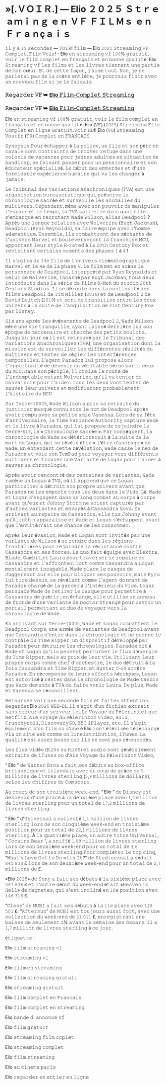 # »[.ＶＯＩＲ.] — Elio ２０２５ Ｓｔｒｅａｍｉｎｇ ｅｎ ＶＦ ＦＩＬＭｓ ｅｎ Ｆｒａｎçａｉｓ

𝚒𝚕 𝚢 𝚊 𝟷𝟿 𝚜𝚎𝚌𝚘𝚗𝚍𝚎𝚜 — 𝚅𝙾𝙸𝚁! 𝚏𝚒𝚕𝚖 — Elio 𝟸𝟶𝟸𝟻 𝚂𝚝𝚛𝚎𝚊𝚖𝚒𝚗𝚐 𝚅𝙵 𝙲𝚘𝚖𝚙𝚕𝚎𝚝, 𝙵𝚒𝚕𝚖 𝚅𝚘𝚒𝚛! - Elio 𝚎𝚗 𝚜𝚝𝚛𝚎𝚊𝚖𝚒𝚗𝚐 𝚟𝚏 𝟷𝟶𝟶% 𝚐𝚛𝚊𝚝𝚞𝚒𝚝, 𝚟𝚘𝚒𝚛 𝚕𝚎 𝚏𝚒𝚕𝚖 𝚌𝚘𝚖𝚙𝚕𝚎𝚝 𝚎𝚗 𝚏𝚛𝚊𝚗ç𝚊𝚒𝚜 𝚎𝚝 𝚎𝚗 𝚋𝚘𝚗𝚗𝚎 𝚚𝚞𝚊𝚕𝚒𝚝é. Elio 𝚂𝚝𝚛𝚎𝚊𝚖𝚒𝚗𝚐 𝚟𝚏 𝚕𝚎𝚜 𝚏𝚒𝚕𝚖𝚜 𝚎𝚝 𝚕𝚎𝚜 𝚕𝚒𝚟𝚛𝚎𝚜 𝚝𝚒𝚎𝚗𝚗𝚎𝚗𝚝 𝚞𝚗𝚎 𝚙𝚊𝚛𝚝𝚒𝚎 𝚍𝚎 𝚖𝚘𝚗 𝚌œ𝚞𝚛. 𝙴𝚝 𝚍𝚎 𝚌𝚎𝚝𝚝𝚎 𝚏𝚊ç𝚘𝚗, 𝚓’𝚊𝚒𝚖𝚎 𝚝𝚘𝚞𝚝. 𝙽𝚘𝚗, 𝚓𝚎 𝚗𝚎 𝚙𝚊𝚛𝚕𝚎𝚛𝚊𝚒 𝚙𝚊𝚜 𝚍𝚎 𝚕𝚊 𝚜𝚌è𝚗𝚎 𝚎𝚗𝚝𝚒è𝚛𝚎, 𝚓𝚎 𝚙𝚘𝚞𝚛𝚛𝚊𝚒𝚜 𝚏𝚒𝚗𝚒𝚛 𝚊𝚟𝚎𝚌 𝚞𝚗 𝚗𝚘𝚞𝚟𝚎𝚊𝚞 𝚏𝚒𝚕𝚖 𝚜𝚒 𝚓𝚎 𝚕𝚎 𝚏𝚊𝚒𝚜𝚊𝚒𝚜

### 𝚁𝚎𝚐𝚊𝚛𝚍𝚎𝚛 𝚅𝙵 ➥ [Elio 𝙵𝚒𝚕𝚖-𝙲𝚘𝚖𝚙𝚕𝚎𝚝 𝚂𝚝𝚛𝚎𝚊𝚖𝚒𝚗𝚐](https://t.co/2AsLXYEySU)

### 𝚁𝚎𝚐𝚊𝚛𝚍𝚎𝚛 𝚅𝙵 ➥ [Elio 𝙵𝚒𝚕𝚖-𝙲𝚘𝚖𝚙𝚕𝚎𝚝 𝚂𝚝𝚛𝚎𝚊𝚖𝚒𝚗𝚐](https://t.co/2AsLXYEySU)

Elio 𝚎𝚗 𝚜𝚝𝚛𝚎𝚊𝚖𝚒𝚗𝚐 𝚟𝚏 𝟷𝟶𝟶% 𝚐𝚛𝚊𝚝𝚞𝚒𝚝, 𝚟𝚘𝚒𝚛 𝚕𝚎 𝚏𝚒𝚕𝚖 𝚌𝚘𝚖𝚙𝚕𝚎𝚝 𝚎𝚗 𝚏𝚛𝚊𝚗ç𝚊𝚒𝚜 𝚎𝚝 𝚎𝚗 𝚋𝚘𝚗𝚗𝚎 𝚚𝚞𝚊𝚕𝚒𝚝é. Elio (𝚅𝙵) (𝟸𝟶𝟸𝟻) 𝚂𝚝𝚛𝚎𝚊𝚖𝚒𝚗𝚐 𝙵𝚒𝚕𝚖 𝙲𝚘𝚖𝚙𝚕𝚎𝚝 𝚎𝚗 𝚕𝚒𝚐𝚗𝚎 𝙶𝚛𝚊𝚝𝚞𝚒𝚝.𝚅𝚘𝚒𝚛 𝙷𝙳!! Elio (𝚅𝙾) 𝚂𝚝𝚛𝚎𝚊𝚖𝚒𝚗𝚐 𝚅𝚘𝚜𝚝𝚏𝚛 (𝙵𝚁) 𝙲𝚘𝚖𝚙𝚕𝚎𝚝 𝚎𝚗 𝙵𝚁𝙰𝙽𝙲𝙰𝙸𝚂

𝚂𝚢𝚗𝚘𝚙𝚜𝚒𝚜 𝙿𝚘𝚞𝚛 é𝚌𝚑𝚊𝚙𝚙𝚎𝚛 à 𝚕𝚊 𝚙𝚘𝚕𝚒𝚌𝚎, 𝚞𝚗 𝚏𝚒𝚕𝚜 𝚎𝚝 𝚜𝚘𝚗 𝚙è𝚛𝚎 𝚎𝚗 𝚌𝚊𝚟𝚊𝚕𝚎 𝚜𝚘𝚗𝚝 𝚌𝚘𝚗𝚝𝚛𝚊𝚒𝚗𝚝𝚜 𝚍𝚎 𝚝𝚛𝚘𝚞𝚟𝚎𝚛 𝚛𝚎𝚏𝚞𝚐𝚎 𝚍𝚊𝚗𝚜 𝚞𝚗𝚎 𝚌𝚘𝚕𝚘𝚗𝚒𝚎 𝚍𝚎 𝚟𝚊𝚌𝚊𝚗𝚌𝚎𝚜 𝚙𝚘𝚞𝚛 𝚓𝚎𝚞𝚗𝚎𝚜 𝚊𝚍𝚞𝚕𝚝𝚎𝚜 𝚎𝚗 𝚜𝚒𝚝𝚞𝚊𝚝𝚒𝚘𝚗 𝚍𝚎 𝚑𝚊𝚗𝚍𝚒𝚌𝚊𝚙, 𝚜𝚎 𝚏𝚊𝚒𝚜𝚊𝚗𝚝 𝚙𝚊𝚜𝚜𝚎𝚛 𝚙𝚘𝚞𝚛 𝚞𝚗 𝚙𝚎𝚗𝚜𝚒𝚘𝚗𝚗𝚊𝚒𝚛𝚎 𝚎𝚝 𝚜𝚘𝚗 é𝚍𝚞𝚌𝚊𝚝𝚎𝚞𝚛 𝚜𝚙é𝚌𝚒𝚊𝚕𝚒𝚜é. 𝙻𝚎 𝚍é𝚋𝚞𝚝 𝚍𝚎𝚜 𝚎𝚖𝚖𝚎𝚛𝚍𝚎𝚜 𝚎𝚝 𝚍’𝚞𝚗𝚎 𝚏𝚘𝚛𝚖𝚒𝚍𝚊𝚋𝚕𝚎 𝚎𝚡𝚙é𝚛𝚒𝚎𝚗𝚌𝚎 𝚑𝚞𝚖𝚊𝚒𝚗𝚎 𝚚𝚞𝚒 𝚟𝚊 𝚕𝚎𝚜 𝚌𝚑𝚊𝚗𝚐𝚎𝚛 à 𝚓𝚊𝚖𝚊𝚒𝚜.

𝙻𝚎 𝚃𝚛𝚒𝚋𝚞𝚗𝚊𝚕 𝚍𝚎𝚜 𝚅𝚊𝚛𝚒𝚊𝚝𝚒𝚘𝚗𝚜 𝙰𝚗𝚊𝚌𝚑𝚛𝚘𝚗𝚒𝚚𝚞𝚎𝚜 (𝚃𝚅𝙰) 𝚎𝚜𝚝 𝚞𝚗𝚎 𝚘𝚛𝚐𝚊𝚗𝚒𝚜𝚊𝚝𝚒𝚘𝚗 𝚋𝚞𝚛𝚎𝚊𝚞𝚌𝚛𝚊𝚝𝚒𝚚𝚞𝚎 𝚚𝚞𝚒 𝚙𝚛é𝚜𝚎𝚛𝚟𝚎 𝚕𝚊 𝚌𝚑𝚛𝚘𝚗𝚘𝚕𝚘𝚐𝚒𝚎 𝚜𝚊𝚌𝚛é𝚎 𝚎𝚝 𝚜𝚞𝚛𝚟𝚎𝚒𝚕𝚕𝚎 𝚕𝚎𝚜 𝚊𝚗𝚘𝚖𝚊𝚕𝚒𝚎𝚜 𝚍𝚞 𝚖𝚞𝚕𝚝𝚒𝚟𝚎𝚛𝚜. 𝙲𝚎𝚙𝚎𝚗𝚍𝚊𝚗𝚝, 𝚖ê𝚖𝚎 𝚊𝚟𝚎𝚌 𝚜𝚘𝚗 𝚙𝚘𝚞𝚟𝚘𝚒𝚛 𝚍𝚎 𝚖𝚊𝚗𝚒𝚙𝚞𝚕𝚎𝚛 𝚕’𝚎𝚜𝚙𝚊𝚌𝚎 𝚎𝚝 𝚕𝚎 𝚝𝚎𝚖𝚙𝚜, 𝚕𝚊 𝚃𝚅𝙰 𝚜𝚊𝚒𝚝-𝚎𝚕𝚕𝚎 𝚍𝚊𝚗𝚜 𝚚𝚞𝚘𝚒 𝚎𝚕𝚕𝚎 𝚜’𝚎𝚖𝚋𝚊𝚛𝚚𝚞𝚎 𝚎𝚗 𝚛𝚎𝚌𝚛𝚞𝚝𝚊𝚗𝚝 𝚆𝚊𝚍𝚎 𝚆𝚒𝚕𝚜𝚘𝚗, 𝚊𝚕𝚒𝚊𝚜 𝙳𝚎𝚊𝚍𝚙𝚘𝚘𝚕 ? 𝙰𝚙𝚛è𝚜 𝚞𝚗𝚎 𝚕𝚘𝚗𝚐𝚞𝚎 𝚛𝚎𝚕𝚊𝚝𝚒𝚘𝚗 𝚊𝚟𝚎𝚌 𝚆𝚘𝚕𝚟𝚎𝚛𝚒𝚗𝚎 (𝙷𝚞𝚐𝚑 𝙹𝚊𝚌𝚔𝚖𝚊𝚗), 𝙳𝚎𝚊𝚍𝚙𝚘𝚘𝚕 (𝚁𝚢𝚊𝚗 𝚁𝚎𝚢𝚗𝚘𝚕𝚍𝚜), 𝚟𝚊 𝚏𝚊𝚒𝚛𝚎 é𝚚𝚞𝚒𝚙𝚎 𝚊𝚟𝚎𝚌 𝚕’𝚑𝚘𝚖𝚖𝚎 𝚊𝚍𝚊𝚖𝚊𝚗𝚝𝚒𝚞𝚖. 𝙴𝚗𝚜𝚎𝚖𝚋𝚕𝚎, 𝚒𝚕𝚜 𝚌𝚘𝚖𝚋𝚊𝚝𝚝𝚛𝚘𝚗𝚝 𝚍𝚎𝚜 𝚖é𝚌𝚑𝚊𝚗𝚝𝚜 𝚍𝚎 𝚕’𝚞𝚗𝚒𝚟𝚎𝚛𝚜 𝙼𝚊𝚛𝚟𝚎𝚕 𝚎𝚝 𝚋𝚘𝚞𝚕𝚎𝚟𝚎𝚛𝚜𝚎𝚛𝚘𝚗𝚝 𝚕𝚊 𝚏𝚛𝚊𝚗𝚌𝚑𝚒𝚜𝚎 𝙼𝙲𝚄, 𝚊𝚙𝚙𝚘𝚛𝚝𝚊𝚗𝚝 𝚕𝚎𝚞𝚛 𝚜𝚝𝚢𝚕𝚎 𝚁-𝚛𝚊𝚝𝚎𝚍 à 𝚕𝚊 𝟸𝟶𝚝𝚑 𝙲𝚎𝚗𝚝𝚞𝚛𝚢 𝙵𝚘𝚡 𝚎𝚝 𝚛𝚎𝚟𝚒𝚜𝚒𝚝𝚊𝚗𝚝 𝚌𝚎𝚛𝚝𝚊𝚒𝚗𝚜 𝚖𝚘𝚖𝚎𝚗𝚝𝚜 𝚍𝚎𝚜 𝚙𝚑𝚊𝚜𝚎𝚜 𝟷 à 𝟺 !

𝙸𝚕 𝚜'𝚊𝚐𝚒𝚛𝚊 𝚍𝚞 𝟹𝟺𝚎 𝚏𝚒𝚕𝚖 𝚍𝚎 𝚕'𝚞𝚗𝚒𝚟𝚎𝚛𝚜 𝚌𝚒𝚗é𝚖𝚊𝚝𝚘𝚐𝚛𝚊𝚙𝚑𝚒𝚚𝚞𝚎 𝙼𝚊𝚛𝚟𝚎𝚕 𝚎𝚝 𝚕𝚎 𝟺𝚎 𝚍𝚎 𝚕𝚊 𝚙𝚑𝚊𝚜𝚎 𝚅. 𝙻𝚎 𝚏𝚒𝚕𝚖 𝚖𝚎𝚝 𝚎𝚗 𝚜𝚌è𝚗𝚎 𝚕𝚎 𝚙𝚎𝚛𝚜𝚘𝚗𝚗𝚊𝚐𝚎 𝚍𝚎 𝙳𝚎𝚊𝚍𝚙𝚘𝚘𝚕, 𝚒𝚗𝚝𝚎𝚛𝚙𝚛é𝚝é 𝚙𝚊𝚛 𝚁𝚢𝚊𝚗 𝚁𝚎𝚢𝚗𝚘𝚕𝚍𝚜 𝚎𝚝 𝚌𝚎𝚕𝚞𝚒 𝚍𝚎 𝚆𝚘𝚕𝚟𝚎𝚛𝚒𝚗𝚎, 𝚒𝚗𝚌𝚊𝚛𝚗é 𝚙𝚊𝚛 𝙷𝚞𝚐𝚑 𝙹𝚊𝚌𝚔𝚖𝚊𝚗, 𝚝𝚘𝚞𝚜 𝚍𝚎𝚞𝚡 𝚒𝚗𝚝𝚛𝚘𝚍𝚞𝚒𝚝𝚜 𝚍𝚊𝚗𝚜 𝚕𝚊 𝚜é𝚛𝚒𝚎 𝚍𝚎 𝚏𝚒𝚕𝚖𝚜 𝚇-𝙼𝚎𝚗 𝚍𝚞 𝚜𝚝𝚞𝚍𝚒𝚘 𝟸𝟶𝚝𝚑 𝙲𝚎𝚗𝚝𝚞𝚛𝚢 𝚂𝚝𝚞𝚍𝚒𝚘𝚜. 𝙸𝚕 𝚜𝚎 𝚍é𝚛𝚘𝚞𝚕𝚎 𝚍𝚊𝚗𝚜 𝚕𝚊 𝚌𝚘𝚗𝚝𝚒𝚗𝚞𝚒𝚝é 𝚍𝚎𝚜 𝚏𝚒𝚕𝚖𝚜 𝙳𝚎𝚊𝚍𝚙𝚘𝚘𝚕 𝚍𝚎 𝚃𝚒𝚖 𝙼𝚒𝚕𝚕𝚎𝚛 (𝟸𝟶𝟷𝟼) 𝚎𝚝 𝚍𝚎 𝙳𝚎𝚊𝚍𝚙𝚘𝚘𝚕 𝟸 𝚍𝚎 𝙳𝚊𝚟𝚒𝚍 𝙻𝚎𝚒𝚝𝚌𝚑 (𝟸𝟶𝟷𝟾) 𝚎𝚝 𝚜𝚎𝚛𝚝 𝚍𝚎 𝚝𝚛𝚊𝚗𝚜𝚒𝚝𝚒𝚘𝚗 𝚎𝚗𝚝𝚛𝚎 𝚕𝚎𝚜 𝚍𝚎𝚞𝚡 𝚞𝚗𝚒𝚟𝚎𝚛𝚜 à 𝚕𝚊 𝚜𝚞𝚒𝚝𝚎 𝚍𝚎 𝚕'𝚊𝚌𝚚𝚞𝚒𝚜𝚒𝚝𝚒𝚘𝚗 𝚍𝚎 𝟸𝟷𝚜𝚝 𝙲𝚎𝚗𝚝𝚞𝚛𝚢 𝙵𝚘𝚡 𝚙𝚊𝚛 𝙳𝚒𝚜𝚗𝚎𝚢.

𝚂𝚒𝚡 𝚊𝚗𝚜 𝚊𝚙𝚛è𝚜 𝚕𝚎𝚜 é𝚟é𝚗𝚎𝚖𝚎𝚗𝚝𝚜 𝚍𝚎 𝙳𝚎𝚊𝚍𝚙𝚘𝚘𝚕 𝟸, 𝚆𝚊𝚍𝚎 𝚆𝚒𝚕𝚜𝚘𝚗 𝚖è𝚗𝚎 𝚞𝚗𝚎 𝚟𝚒𝚎 𝚝𝚛𝚊𝚗𝚚𝚞𝚒𝚕𝚕𝚎, 𝚊𝚢𝚊𝚗𝚝 𝚕𝚊𝚒𝚜𝚜é 𝚍𝚎𝚛𝚛𝚒è𝚛𝚎 𝚕𝚞𝚒 𝚜𝚘𝚗 é𝚙𝚘𝚚𝚞𝚎 𝚍𝚎 𝚖𝚎𝚛𝚌𝚎𝚗𝚊𝚒𝚛𝚎 𝚎𝚝 𝚌𝚑𝚎𝚛𝚌𝚑𝚎 𝚍𝚎𝚜 𝚙𝚎𝚝𝚒𝚝𝚜 𝚋𝚘𝚞𝚕𝚘𝚝𝚜. 𝙹𝚞𝚜𝚚𝚞'𝚊𝚞 𝚓𝚘𝚞𝚛 𝚘ù 𝚒𝚕 𝚎𝚜𝚝 𝚛𝚎𝚝𝚛𝚘𝚞𝚟é 𝚙𝚊𝚛 𝚕𝚎 𝚃𝚛𝚒𝚋𝚞𝚗𝚊𝚕 𝚍𝚎𝚜 𝚅𝚊𝚛𝚒𝚊𝚝𝚒𝚘𝚗𝚜 𝙰𝚗𝚊𝚌𝚑𝚛𝚘𝚗𝚒𝚚𝚞𝚎𝚜 (𝚃𝚅𝙰), 𝚞𝚗𝚎 𝚘𝚛𝚐𝚊𝚗𝚒𝚜𝚊𝚝𝚒𝚘𝚗 𝚍𝚘𝚗𝚝 𝚕𝚊 𝚖𝚒𝚜𝚜𝚒𝚘𝚗 𝚎𝚜𝚝 𝚍𝚎 𝚜𝚞𝚛𝚟𝚎𝚒𝚕𝚕𝚎𝚛 𝚕𝚎𝚜 𝚍𝚒𝚏𝚏é𝚛𝚎𝚗𝚝𝚎𝚜 𝚛é𝚊𝚕𝚒𝚝é𝚜 𝚍𝚞 𝚖𝚞𝚕𝚝𝚒𝚟𝚎𝚛𝚜 𝚎𝚝 𝚝𝚎𝚗𝚝𝚎𝚛 𝚍𝚎 𝚛é𝚐𝚕𝚎𝚛 𝚕𝚎𝚜 𝚒𝚗𝚝𝚎𝚛𝚏é𝚛𝚎𝚗𝚌𝚎𝚜 𝚝𝚎𝚖𝚙𝚘𝚛𝚎𝚕𝚕𝚎𝚜. 𝙻'𝚊𝚐𝚎𝚗𝚝 𝙿𝚊𝚛𝚊𝚍𝚘𝚡 𝚕𝚞𝚒 𝚙𝚛𝚘𝚙𝚘𝚜𝚎 𝚊𝚕𝚘𝚛𝚜 𝚕'𝚘𝚙𝚙𝚘𝚛𝚝𝚞𝚗𝚒𝚝é 𝚍𝚎 𝚍𝚎𝚟𝚎𝚗𝚒𝚛 𝚞𝚗 𝚟é𝚛𝚒𝚝𝚊𝚋𝚕𝚎 𝚑é𝚛𝚘𝚜 𝚙𝚊𝚛𝚖𝚒 𝚌𝚎𝚞𝚡 𝚍𝚞 𝙼𝙲𝚄. 𝙳𝚊𝚗𝚜 𝚜𝚘𝚗 𝚙é𝚛𝚒𝚙𝚕𝚎, 𝚒𝚕 𝚌𝚛𝚘𝚒𝚜𝚎 𝚕𝚊 𝚛𝚘𝚞𝚝𝚎 𝚍𝚎 𝚕'𝚒𝚗𝚍𝚘𝚖𝚙𝚝𝚊𝚋𝚕𝚎 𝚖𝚞𝚝𝚊𝚗𝚝 𝚆𝚘𝚕𝚟𝚎𝚛𝚒𝚗𝚎, 𝚚𝚞'𝚒𝚕 𝚟𝚊 𝚝𝚎𝚗𝚝𝚎𝚛 𝚍𝚎 𝚌𝚘𝚗𝚟𝚊𝚒𝚗𝚌𝚛𝚎 𝚙𝚘𝚞𝚛 𝚕'𝚊𝚒𝚍𝚎𝚛. 𝚃𝚘𝚞𝚜 𝚕𝚎𝚜 𝚍𝚎𝚞𝚡 𝚟𝚘𝚗𝚝 𝚝𝚎𝚗𝚝𝚎𝚛 𝚍𝚎 𝚜𝚊𝚞𝚟𝚎𝚛 𝚕𝚎𝚞𝚛 𝚞𝚗𝚒𝚟𝚎𝚛𝚜 𝚎𝚝 𝚖𝚘𝚍𝚒𝚏𝚒𝚎𝚛𝚘𝚗𝚝 𝚙𝚛𝚘𝚋𝚊𝚋𝚕𝚎𝚖𝚎𝚗𝚝 𝚕'𝚑𝚒𝚜𝚝𝚘𝚒𝚛𝚎 𝚍𝚞 𝙼𝙲𝚄

𝚂𝚞𝚛 𝚃𝚎𝚛𝚛𝚎-𝟷𝟶𝟶𝟶𝟻, 𝚆𝚊𝚍𝚎 𝚆𝚒𝚕𝚜𝚘𝚗 𝚊 𝚙𝚛𝚒𝚜 𝚜𝚊 𝚛𝚎𝚝𝚛𝚊𝚒𝚝𝚎 𝚍𝚞 𝚓𝚞𝚜𝚝𝚒𝚌𝚒𝚎𝚛 𝚖𝚊𝚜𝚚𝚞é 𝚌𝚘𝚗𝚗𝚞 𝚜𝚘𝚞𝚜 𝚕𝚎 𝚗𝚘𝚖 𝚍𝚎 𝙳𝚎𝚊𝚍𝚙𝚘𝚘𝚕 𝚊𝚙𝚛è𝚜 𝚊𝚟𝚘𝚒𝚛 𝚛𝚘𝚖𝚙𝚞 𝚊𝚟𝚎𝚌 𝚜𝚊 𝚙𝚎𝚝𝚒𝚝𝚎 𝚊𝚖𝚒𝚎 𝚅𝚊𝚗𝚎𝚜𝚜𝚊. 𝙻𝚘𝚛𝚜 𝚍𝚎 𝚜𝚊 𝚏ê𝚝𝚎 𝚍'𝚊𝚗𝚗𝚒𝚟𝚎𝚛𝚜𝚊𝚒𝚛𝚎, 𝚕𝚊 𝚃𝚒𝚖𝚎 𝚅𝚊𝚛𝚒𝚊𝚗𝚌𝚎 𝙰𝚞𝚝𝚑𝚘𝚛𝚒𝚝𝚢 𝚌𝚊𝚙𝚝𝚞𝚛𝚎 𝚆𝚊𝚍𝚎 𝚎𝚝 𝚕𝚎 𝚕𝚒𝚟𝚛𝚎 à 𝙿𝚊𝚛𝚊𝚍𝚘𝚡, 𝚚𝚞𝚒 𝚕𝚞𝚒 𝚙𝚛𝚘𝚙𝚘𝚜𝚎 𝚍𝚎 𝚛𝚎𝚓𝚘𝚒𝚗𝚍𝚛𝚎 𝚕𝚊 𝚃𝚎𝚛𝚛𝚎-𝟼𝟷𝟼, 𝚕𝚊 « 𝙲𝚑𝚛𝚘𝚗𝚘𝚕𝚘𝚐𝚒𝚎 𝚜𝚊𝚌𝚛é𝚎 ». 𝙿𝚊𝚛 𝚌𝚘𝚗𝚜é𝚚𝚞𝚎𝚗𝚝, 𝚕𝚊 𝚌𝚑𝚛𝚘𝚗𝚘𝚕𝚘𝚐𝚒𝚎 𝚍𝚎 𝚆𝚊𝚍𝚎 𝚜𝚎 𝚍é𝚝é𝚛𝚒𝚘𝚛𝚎𝚛𝚊𝚒𝚝 à 𝚕𝚊 𝚜𝚞𝚒𝚝𝚎 𝚍𝚎 𝚕𝚊 𝚖𝚘𝚛𝚝 𝚍𝚎 𝙻𝚘𝚐𝚊𝚗, 𝚚𝚞𝚒 𝚜𝚎 𝚛é𝚟è𝚕𝚎 ê𝚝𝚛𝚎 « 𝚕'ê𝚝𝚛𝚎 𝚍'𝚊𝚗𝚌𝚛𝚊𝚐𝚎 » 𝚍𝚎 𝚆𝚊𝚍𝚎. 𝙴𝚗 𝚎𝚗𝚝𝚎𝚗𝚍𝚊𝚗𝚝 𝚌𝚎𝚝𝚝𝚎 𝚛é𝚟é𝚕𝚊𝚝𝚒𝚘𝚗, 𝚆𝚊𝚍𝚎 𝚌𝚊𝚜𝚜𝚎 𝚕𝚎 𝚗𝚎𝚣 𝚍𝚎 𝙿𝚊𝚛𝚊𝚍𝚘𝚡 𝚎𝚝 𝚟𝚘𝚕𝚎 𝚜𝚘𝚗 𝚃𝚎𝚖𝙿𝚊𝚍 𝚙𝚘𝚞𝚛 𝚟𝚘𝚢𝚊𝚐𝚎𝚛 𝚟𝚎𝚛𝚜 𝚍𝚒𝚏𝚏é𝚛𝚎𝚗𝚝𝚜 𝚖𝚞𝚕𝚝𝚒𝚟𝚎𝚛𝚜 𝚎𝚝 𝚝𝚛𝚘𝚞𝚟𝚎𝚛 𝚞𝚗𝚎 𝚅𝚊𝚛𝚒𝚊𝚗𝚝𝚎 𝚍𝚎 𝙻𝚘𝚐𝚊𝚗 𝚙𝚘𝚞𝚛 𝚕'𝚊𝚒𝚍𝚎𝚛 à 𝚜𝚊𝚞𝚟𝚎𝚛 𝚜𝚊 𝚌𝚑𝚛𝚘𝚗𝚘𝚕𝚘𝚐𝚒𝚎.

𝙰𝚙𝚛è𝚜 𝚊𝚟𝚘𝚒𝚛 𝚛𝚎𝚗𝚌𝚘𝚗𝚝𝚛é 𝚍𝚎𝚜 𝚌𝚎𝚗𝚝𝚊𝚒𝚗𝚎𝚜 𝚍𝚎 𝚟𝚊𝚛𝚒𝚊𝚗𝚝𝚎𝚜, 𝚆𝚊𝚍𝚎 𝚛𝚊𝚖è𝚗𝚎 𝚞𝚗 𝙻𝚘𝚐𝚊𝚗 à 𝚃𝚅𝙰, 𝚘ù 𝚒𝚕 𝚊𝚙𝚙𝚛𝚎𝚗𝚍 𝚚𝚞𝚎 𝚌𝚎 𝙻𝚘𝚐𝚊𝚗 𝚙𝚊𝚛𝚝𝚒𝚌𝚞𝚕𝚒𝚎𝚛 𝚊 𝚍é𝚝𝚛𝚞𝚒𝚝 𝚜𝚘𝚗 𝚙𝚛𝚘𝚙𝚛𝚎 𝚞𝚗𝚒𝚟𝚎𝚛𝚜 𝚊𝚟𝚊𝚗𝚝 𝚚𝚞𝚎 𝙿𝚊𝚛𝚊𝚍𝚘𝚡 𝚗𝚎 𝚕𝚎𝚜 𝚎𝚖𝚙𝚘𝚛𝚝𝚎 𝚝𝚘𝚞𝚜 𝚕𝚎𝚜 𝚍𝚎𝚞𝚡 𝚍𝚊𝚗𝚜 𝚕𝚎 𝚅𝚒𝚍𝚎. 𝙻à, 𝚆𝚊𝚍𝚎 𝚎𝚝 𝙻𝚘𝚐𝚊𝚗 𝚜'𝚎𝚗𝚐𝚊𝚐𝚎𝚗𝚝 𝚍𝚊𝚗𝚜 𝚞𝚗 𝚕𝚘𝚗𝚐 𝚌𝚘𝚖𝚋𝚊𝚝 𝚊𝚞 𝚌𝚘𝚛𝚙𝚜 à 𝚌𝚘𝚛𝚙𝚜 𝚊𝚟𝚊𝚗𝚝 𝚚𝚞'𝚎𝚞𝚡 𝚎𝚝 𝙹𝚘𝚑𝚗𝚗𝚢 𝚂𝚝𝚘𝚛𝚖 𝚗𝚎 𝚜𝚘𝚒𝚎𝚗𝚝 𝚌𝚊𝚙𝚝𝚞𝚛é𝚜 𝚙𝚊𝚛 𝚍'𝚊𝚞𝚝𝚛𝚎𝚜 𝚟𝚊𝚛𝚒𝚊𝚗𝚝𝚎𝚜 𝚎𝚝 𝚎𝚗𝚟𝚘𝚢é𝚜 à 𝙲𝚊𝚜𝚜𝚊𝚗𝚍𝚛𝚊 𝙽𝚘𝚟𝚊. 𝙴𝚗 𝚊𝚛𝚛𝚒𝚟𝚊𝚗𝚝 𝚊𝚞 𝚛𝚎𝚙𝚊𝚒𝚛𝚎 𝚍𝚎 𝙲𝚊𝚜𝚜𝚊𝚗𝚍𝚛𝚊, 𝚎𝚕𝚕𝚎 𝚝𝚞𝚎 𝙹𝚘𝚑𝚗𝚗𝚢 𝚊𝚟𝚊𝚗𝚝 𝚚𝚞'𝙰𝚕𝚒𝚘𝚝𝚑 𝚗'𝚊𝚙𝚙𝚊𝚛𝚊𝚒𝚜𝚜𝚎 𝚎𝚝 𝚆𝚊𝚍𝚎 𝚎𝚝 𝙻𝚘𝚐𝚊𝚗 𝚜'é𝚌𝚑𝚊𝚙𝚙𝚎𝚗𝚝 𝚊𝚟𝚊𝚗𝚝 𝚚𝚞𝚎 𝚕'𝚎𝚗𝚝𝚒𝚝é 𝚗'𝚊𝚒𝚝 𝚞𝚗𝚎 𝚌𝚑𝚊𝚗𝚌𝚎 𝚍𝚎 𝚕𝚎𝚜 𝚌𝚘𝚗𝚜𝚘𝚖𝚖𝚎𝚛.

𝙰𝚙𝚛è𝚜 𝚕𝚎𝚞𝚛 é𝚟𝚊𝚜𝚒𝚘𝚗, 𝚆𝚊𝚍𝚎 𝚎𝚝 𝙻𝚘𝚐𝚊𝚗 𝚜𝚘𝚗𝚝 𝚒𝚗𝚟𝚒𝚝é𝚜 𝚙𝚊𝚛 𝚞𝚗𝚎 𝚟𝚊𝚛𝚒𝚊𝚗𝚝𝚎 𝚍𝚎 𝚆𝚒𝚕𝚜𝚘𝚗 à 𝚜𝚎 𝚛𝚎𝚗𝚍𝚛𝚎 𝚍𝚊𝚗𝚜 𝚕𝚎𝚜 𝚛é𝚐𝚒𝚘𝚗𝚜 𝚏𝚛𝚘𝚗𝚝𝚊𝚕𝚒è𝚛𝚎𝚜 𝚙𝚘𝚞𝚛 𝚛𝚎𝚓𝚘𝚒𝚗𝚍𝚛𝚎 𝚕𝚊 𝚛é𝚜𝚒𝚜𝚝𝚊𝚗𝚌𝚎 𝚌𝚘𝚗𝚝𝚛𝚎 𝙲𝚊𝚜𝚜𝚊𝚗𝚍𝚛𝚊 𝚎𝚝 𝚜𝚎𝚜 𝚏𝚘𝚛𝚌𝚎𝚜. 𝙻𝚎 𝚍𝚞𝚘 𝚏𝚊𝚒𝚝 é𝚚𝚞𝚒𝚙𝚎 𝚊𝚟𝚎𝚌 𝙴𝚕𝚎𝚔𝚝𝚛𝚊, 𝙱𝚕𝚊𝚍𝚎, 𝙶𝚊𝚖𝚋𝚒𝚝,𝚎𝚝 𝙻𝚊𝚞𝚛𝚊 𝚙𝚘𝚞𝚛 𝚝𝚛𝚊𝚟𝚎𝚛𝚜𝚎𝚛 𝚕𝚎 𝚛𝚎𝚙𝚊𝚒𝚛𝚎 𝚍𝚎 𝙲𝚊𝚜𝚜𝚊𝚗𝚍𝚛𝚊 𝚎𝚝 𝚕'𝚊𝚏𝚏𝚛𝚘𝚗𝚝𝚎𝚛. 𝚃𝚘𝚞𝚝 𝚌𝚘𝚖𝚖𝚎 𝙲𝚊𝚜𝚜𝚊𝚗𝚍𝚛𝚊 𝚊 𝙻𝚘𝚐𝚊𝚗 𝚖𝚎𝚗𝚝𝚊𝚕𝚎𝚖𝚎𝚗𝚝 𝚒𝚗𝚌𝚊𝚙𝚊𝚋𝚕𝚎, 𝚆𝚊𝚍𝚎 𝚙𝚕𝚊𝚌𝚎 𝚕𝚎 𝚌𝚊𝚜𝚚𝚞𝚎 𝚍𝚎 𝙹𝚞𝚐𝚐𝚎𝚛𝚗𝚊𝚞𝚝 𝚜𝚞𝚛 𝚎𝚕𝚕𝚎 𝚙𝚘𝚞𝚛 𝚋𝚕𝚘𝚚𝚞𝚎𝚛 𝚜𝚎𝚜 𝚙𝚘𝚞𝚟𝚘𝚒𝚛𝚜, 𝚖𝚊𝚒𝚜 𝙿𝚢𝚛𝚘 𝚕𝚞𝚒 𝚝𝚒𝚛𝚎 𝚍𝚎𝚜𝚜𝚞𝚜, 𝚜𝚎 𝚛é𝚟é𝚕𝚊𝚗𝚝 𝚌𝚘𝚖𝚖𝚎 𝚕'𝚊𝚐𝚎𝚗𝚝 𝚍𝚘𝚛𝚖𝚊𝚗𝚝 𝚍𝚎 𝙿𝚊𝚛𝚊𝚍𝚘𝚡 𝚌𝚑𝚊𝚛𝚐é 𝚍𝚎 𝚕𝚊 𝚐𝚊𝚛𝚍𝚎𝚛 à 𝚕'𝚒𝚗𝚝é𝚛𝚒𝚎𝚞𝚛 𝚍𝚞 𝚅𝚒𝚍𝚎. 𝙻𝚘𝚐𝚊𝚗 𝚙𝚎𝚛𝚜𝚞𝚊𝚍𝚎 𝚆𝚊𝚍𝚎 𝚍𝚎 𝚛𝚎𝚝𝚒𝚛𝚎𝚛 𝚕𝚎 𝚌𝚊𝚜𝚚𝚞𝚎 𝚙𝚘𝚞𝚛 𝚙𝚎𝚛𝚖𝚎𝚝𝚝𝚛𝚎 à 𝙲𝚊𝚜𝚜𝚊𝚗𝚍𝚛𝚊 𝚍𝚎 𝚐𝚞é𝚛𝚒𝚛 ; 𝚎𝚗 é𝚌𝚑𝚊𝚗𝚐𝚎, 𝚎𝚕𝚕𝚎 𝚞𝚝𝚒𝚕𝚒𝚜𝚎 𝚞𝚗 𝚊𝚗𝚗𝚎𝚊𝚞 𝚍𝚎 𝚏𝚛𝚘𝚗𝚍𝚎 𝚍'𝚞𝚗𝚎 𝚟𝚊𝚛𝚒𝚊𝚗𝚝𝚎 𝚍𝚎 𝙳𝚘𝚌𝚝𝚘𝚛 𝚂𝚝𝚛𝚊𝚗𝚐𝚎 𝚙𝚘𝚞𝚛 𝚘𝚞𝚟𝚛𝚒𝚛 𝚞𝚗 𝚙𝚘𝚛𝚝𝚊𝚒𝚕 𝚙𝚎𝚛𝚖𝚎𝚝𝚝𝚊𝚗𝚝 𝚊𝚞 𝚍𝚞𝚘 𝚍𝚎 𝚟𝚘𝚢𝚊𝚐𝚎𝚛 𝚟𝚎𝚛𝚜 𝚕𝚊 𝚌𝚑𝚛𝚘𝚗𝚘𝚕𝚘𝚐𝚒𝚎 𝚍𝚎 𝚆𝚊𝚍𝚎.

𝙴𝚗 𝚊𝚛𝚛𝚒𝚟𝚊𝚗𝚝 𝚜𝚞𝚛 𝚃𝚎𝚛𝚛𝚎-𝟷𝟶𝟶𝟶𝟻, 𝚆𝚊𝚍𝚎 𝚎𝚝 𝙻𝚘𝚐𝚊𝚗 𝚌𝚘𝚖𝚋𝚊𝚝𝚝𝚎𝚗𝚝 𝚕𝚎 𝙳𝚎𝚊𝚍𝚙𝚘𝚘𝚕 𝙲𝚘𝚛𝚙𝚜, 𝚞𝚗𝚎 𝚊𝚛𝚖é𝚎 𝚍𝚎 𝚟𝚊𝚛𝚒𝚊𝚗𝚝𝚎𝚜 𝚍𝚎 𝙳𝚎𝚊𝚍𝚙𝚘𝚘𝚕 𝚊𝚟𝚊𝚗𝚝 𝚚𝚞𝚎 𝙲𝚊𝚜𝚜𝚊𝚗𝚍𝚛𝚊 𝚗'𝚎𝚗𝚝𝚛𝚎 𝚍𝚊𝚗𝚜 𝚕𝚊 𝚌𝚑𝚛𝚘𝚗𝚘𝚕𝚘𝚐𝚒𝚎 𝚎𝚝 𝚗𝚎 𝚙𝚛𝚎𝚗𝚗𝚎 𝚕𝚎 𝚌𝚘𝚗𝚝𝚛ô𝚕𝚎 𝚍𝚞 𝚃𝚒𝚖𝚎 𝚁𝚒𝚙𝚙𝚎𝚛, 𝚞𝚗 𝚍𝚒𝚜𝚙𝚘𝚜𝚒𝚝𝚒𝚏 𝚍é𝚟𝚎𝚕𝚘𝚙𝚙é 𝚙𝚊𝚛 𝙿𝚊𝚛𝚊𝚍𝚘𝚡 𝚙𝚘𝚞𝚛 𝚍é𝚝𝚛𝚞𝚒𝚛𝚎 𝚕𝚎𝚜 𝚌𝚑𝚛𝚘𝚗𝚘𝚕𝚘𝚐𝚒𝚎𝚜. 𝙿𝚊𝚛𝚊𝚍𝚘𝚡 𝚍𝚒𝚝 à 𝚆𝚊𝚍𝚎 𝚎𝚝 𝙻𝚘𝚐𝚊𝚗 𝚚𝚞'𝚒𝚕𝚜 𝚙𝚎𝚞𝚟𝚎𝚗𝚝 𝚙𝚎𝚛𝚝𝚞𝚛𝚋𝚎𝚛 𝚕𝚎 𝚏𝚕𝚞𝚡 𝚍'é𝚗𝚎𝚛𝚐𝚒𝚎 𝚍𝚞 𝚃𝚒𝚖𝚎 𝚁𝚒𝚙𝚙𝚎𝚛, 𝚖𝚊𝚒𝚜 𝚊𝚞 𝚙𝚛𝚒𝚡 𝚍𝚎 𝚕𝚎𝚞𝚛 𝚟𝚒𝚎. 𝚄𝚝𝚒𝚕𝚒𝚜𝚊𝚗𝚝 𝚕𝚎𝚞𝚛 𝚙𝚛𝚘𝚙𝚛𝚎 𝚌𝚘𝚛𝚙𝚜 𝚌𝚘𝚖𝚖𝚎 𝚌𝚑𝚎𝚏 𝚍'𝚘𝚛𝚌𝚑𝚎𝚜𝚝𝚛𝚎, 𝚕𝚎 𝚍𝚞𝚘 𝚍é𝚝𝚛𝚞𝚒𝚝 à 𝚕𝚊 𝚏𝚘𝚒𝚜 𝙲𝚊𝚜𝚜𝚊𝚗𝚍𝚛𝚊 𝚎𝚝 𝚃𝚒𝚖𝚎 𝚁𝚒𝚙𝚙𝚎𝚛, 𝚎𝚝 𝙷𝚞𝚗𝚝𝚎𝚛 𝙲-𝟸𝟶 𝚊𝚛𝚛ê𝚝𝚎 𝙿𝚊𝚛𝚊𝚍𝚘𝚡. 𝙴𝚗 𝚛é𝚌𝚘𝚖𝚙𝚎𝚗𝚜𝚎 𝚍𝚎 𝚕𝚎𝚞𝚛𝚜 𝚎𝚏𝚏𝚘𝚛𝚝𝚜 𝚑é𝚛𝚘ï𝚚𝚞𝚎𝚜, 𝙻𝚘𝚐𝚊𝚗 𝚎𝚜𝚝 𝚊𝚞𝚝𝚘𝚛𝚒𝚜é à 𝚛𝚎𝚜𝚝𝚎𝚛 𝚍𝚊𝚗𝚜 𝚕𝚊 𝚌𝚑𝚛𝚘𝚗𝚘𝚕𝚘𝚐𝚒𝚎 𝚍𝚎 𝚆𝚊𝚍𝚎 𝚝𝚊𝚗𝚍𝚒𝚜 𝚚𝚞𝚎 𝚆𝚊𝚍𝚎 𝚍𝚎𝚖𝚊𝚗𝚍𝚎 à 𝚃𝚅𝙰 𝚍𝚎 𝚏𝚊𝚒𝚛𝚎 𝚟𝚎𝚗𝚒𝚛 𝙻𝚊𝚞𝚛𝚊. 𝙳𝚎 𝚙𝚕𝚞𝚜, 𝚆𝚊𝚍𝚎 𝚎𝚝 𝚅𝚊𝚗𝚎𝚜𝚜𝚊 𝚜𝚎 𝚛é𝚌𝚘𝚗𝚌𝚒𝚕𝚒𝚎𝚗𝚝.

𝚁𝚎𝚝𝚘𝚞𝚛𝚗𝚎𝚣 𝚟𝚘𝚒𝚛 𝚞𝚗𝚎 𝚜𝚎𝚌𝚘𝚗𝚍𝚎 𝚏𝚘𝚒𝚜 𝚎𝚝 𝚏𝚊𝚒𝚝𝚎𝚜 𝚊𝚝𝚝𝚎𝚗𝚝𝚒𝚘𝚗. 𝚁𝚎𝚐𝚊𝚛𝚍𝚎𝚛Elio 𝟸𝟶𝟸𝟻 𝚆𝙴𝙱-𝙳𝙻 𝙸𝚕 𝚜’𝚊𝚐𝚒𝚝 𝚍’𝚞𝚗 𝚏𝚒𝚌𝚑𝚒𝚎𝚛 𝚎𝚡𝚝𝚛𝚊𝚒𝚝 𝚜𝚊𝚗𝚜 𝚎𝚛𝚛𝚎𝚞𝚛 𝚍’𝚞𝚗 𝚜𝚎𝚛𝚟𝚎𝚞𝚛 𝚝𝚎𝚕𝙻𝚎 𝚅𝚘𝚢𝚊𝚐𝚎 𝚍𝚞 𝙿è𝚕𝚎𝚛𝚒𝚗,𝚝𝚎𝚕 𝚚𝚞𝚎 𝙽𝚎𝚝𝚏𝚕𝚒𝚡, 𝙰𝙻𝚎 𝚅𝚘𝚢𝚊𝚐𝚎 𝚍𝚞 𝙿è𝚕𝚎𝚛𝚒𝚗𝚣𝚘𝚗 𝚅𝚒𝚍𝚎𝚘, 𝙷𝚞𝚕𝚞, 𝙲𝚛𝚞𝚗𝚌𝚑𝚢𝚛𝚘𝚕𝚕, 𝙳𝚒𝚜𝚌𝚘𝚟𝚎𝚛𝚢𝙶𝙾, 𝙱𝙱𝙲 𝚒𝙿𝚕𝚊𝚢𝚎𝚛, 𝚎𝚝𝚌. 𝙸𝚕 𝚜’𝚊𝚐𝚒𝚝 é𝚐𝚊𝚕𝚎𝚖𝚎𝚗𝚝 𝚍’𝚞𝚗 𝚏𝚒𝚕𝚖 𝚘𝚞 𝚍’𝚞𝚗𝚎 é Elio 𝚒𝚘𝚗 𝚝é𝚕é𝚟𝚒𝚜é𝚎 𝚝é𝚕é𝚌𝚑𝚊𝚛𝚐é 𝚟𝚒𝚊 𝚞𝚗 𝚜𝚒𝚝𝚎 𝚠𝚎𝚋 𝚌𝚘𝚖𝚖𝚎 𝚘𝚗 𝚕𝚒𝚗𝚎𝚒𝚜𝚝𝚛𝚒𝚋𝚞𝚝𝚒𝚘𝚗, 𝚒𝚃𝚞𝚗𝚎𝚜. 𝙻𝚊 𝚚𝚞𝚊𝚕𝚒𝚝é 𝚎𝚜𝚝 𝚊𝚜𝚜𝚎𝚣 𝚋𝚘𝚗𝚗𝚎 𝚌𝚊𝚛 𝚒𝚕𝚜 𝚗𝚎 𝚜𝚘𝚗𝚝 𝚙𝚊𝚜 𝚛é-𝚎𝚗𝚌𝚘𝚍é𝚜.

𝙻𝚎𝚜 𝚏𝚕𝚞𝚡 𝚟𝚒𝚍é𝚘 (𝙷.𝟸𝟼𝟺 𝚘𝚞 𝙷.𝟸𝟼𝟻) 𝚎𝚝 𝚊𝚞𝚍𝚒𝚘 𝚜𝚘𝚗𝚝 𝚐é𝚗é𝚛𝚊𝚕𝚎𝚖𝚎𝚗𝚝 𝚎𝚡𝚝𝚛𝚊𝚒𝚝𝚜 𝚍𝚎 𝚒𝚃𝚞𝚗𝚎𝚜 𝚘𝚞 𝚍’𝙰𝙻𝚎 𝚅𝚘𝚢𝚊𝚐𝚎 𝚍𝚞 𝙿è𝚕𝚎𝚛𝚒𝚗𝚣𝚘𝚗 𝚅𝚒𝚍𝚎𝚘,

“ Elio ” 𝚍𝚎 𝚆𝚊𝚛𝚗𝚎𝚛 𝙱𝚛𝚘𝚜 𝚊 𝚏𝚊𝚒𝚝 𝚜𝚎𝚜 𝚍é𝚋𝚞𝚝𝚜 𝚊𝚞 𝚋𝚘𝚡-𝚘𝚏𝚏𝚒𝚌𝚎 𝚋𝚛𝚒𝚝𝚊𝚗𝚗𝚒𝚚𝚞𝚎 𝚎𝚝 𝚒𝚛𝚕𝚊𝚗𝚍𝚊𝚒𝚜 𝚊𝚟𝚎𝚌 𝚞𝚗 𝚌𝚘𝚞𝚙 𝚍𝚎 𝚐𝚛â𝚌𝚎 𝚍𝚎 𝟻 𝚖𝚒𝚕𝚕𝚒𝚘𝚗𝚜 𝚍𝚎 𝚕𝚒𝚟𝚛𝚎𝚜 𝚜𝚝𝚎𝚛𝚕𝚒𝚗𝚐 (𝟻,𝟿 𝚖𝚒𝚕𝚕𝚒𝚘𝚗𝚜 𝚍𝚎 𝚍𝚘𝚕𝚕𝚊𝚛𝚜), 𝚜𝚎𝚕𝚘𝚗 𝚕𝚎𝚜 𝚌𝚑𝚒𝚏𝚏𝚛𝚎𝚜 𝚍𝚎 𝙲𝚘𝚖𝚜𝚌𝚘𝚛𝚎.

𝙰𝚞 𝚌𝚘𝚞𝚛𝚜 𝚍𝚎 𝚜𝚘𝚗 𝚝𝚛𝚘𝚒𝚜𝚒è𝚖𝚎 𝚠𝚎𝚎𝚔-𝚎𝚗𝚍, “ Elio ” 𝚍𝚎 𝙳𝚒𝚜𝚗𝚎𝚢 𝚎𝚜𝚝 𝚍𝚎𝚜𝚌𝚎𝚗𝚍𝚞 𝚍'𝚞𝚗𝚎 𝚙𝚕𝚊𝚌𝚎 à 𝚕𝚊 𝚍𝚎𝚞𝚡𝚒è𝚖𝚎 𝚙𝚕𝚊𝚌𝚎 𝚊𝚟𝚎𝚌 𝟷,𝟺 𝚖𝚒𝚕𝚕𝚒𝚘𝚗 𝚍𝚎 𝚕𝚒𝚟𝚛𝚎𝚜 𝚜𝚝𝚎𝚛𝚕𝚒𝚗𝚐 𝚙𝚘𝚞𝚛 𝚞𝚗 𝚝𝚘𝚝𝚊𝚕 𝚍𝚎 𝟷𝟽,𝟸 𝚖𝚒𝚕𝚕𝚒𝚘𝚗𝚜 𝚍𝚎 𝚕𝚒𝚟𝚛𝚎𝚜 𝚜𝚝𝚎𝚛𝚕𝚒𝚗𝚐.

“ Elio ” 𝚍'𝚄𝚗𝚒𝚟𝚎𝚛𝚜𝚊𝚕 𝚊 𝚌𝚘𝚕𝚕𝚎𝚌𝚝é 𝟷,𝟷 𝚖𝚒𝚕𝚕𝚒𝚘𝚗 𝚍𝚎 𝚕𝚒𝚟𝚛𝚎𝚜 𝚜𝚝𝚎𝚛𝚕𝚒𝚗𝚐 𝚕𝚘𝚛𝚜 𝚍𝚎 𝚜𝚘𝚗 𝚌𝚒𝚗𝚚𝚞𝚒è𝚖𝚎 𝚠𝚎𝚎𝚔-𝚎𝚗𝚍 𝚎𝚗 𝚝𝚛𝚘𝚒𝚜𝚒è𝚖𝚎 𝚙𝚘𝚜𝚒𝚝𝚒𝚘𝚗 𝚙𝚘𝚞𝚛 𝚞𝚗 𝚝𝚘𝚝𝚊𝚕 𝚍𝚎 𝟸𝟸,𝟷 𝚖𝚒𝚕𝚕𝚒𝚘𝚗𝚜 𝚍𝚎 𝚕𝚒𝚟𝚛𝚎𝚜 𝚜𝚝𝚎𝚛𝚕𝚒𝚗𝚐. À 𝚕𝚊 𝚚𝚞𝚊𝚝𝚛𝚒è𝚖𝚎 𝚙𝚕𝚊𝚌𝚎, 𝚞𝚗 𝚊𝚞𝚝𝚛𝚎 𝚝𝚒𝚝𝚛𝚎 𝚄𝚗𝚒𝚟𝚎𝚛𝚜𝚊𝚕, “ 𝙲𝚘𝚌𝚊𝚒𝚗𝚎 𝙱𝚎𝚊𝚛 ”, 𝚊 𝚜𝚗𝚒𝚏𝚏é 𝟷,𝟶𝟿 𝚖𝚒𝚕𝚕𝚒𝚘𝚗 𝚍𝚎 𝚕𝚒𝚟𝚛𝚎𝚜 𝚜𝚝𝚎𝚛𝚕𝚒𝚗𝚐 𝚕𝚘𝚛𝚜 𝚍𝚎 𝚜𝚘𝚗 𝚍𝚎𝚞𝚡𝚒è𝚖𝚎 𝚠𝚎𝚎𝚔-𝚎𝚗𝚍 𝚙𝚘𝚞𝚛 𝚞𝚗 𝚝𝚘𝚝𝚊𝚕 𝚍𝚎 𝟹,𝟼 𝚖𝚒𝚕𝚕𝚒𝚘𝚗𝚜 𝚍𝚎 𝚕𝚒𝚟𝚛𝚎𝚜 𝚜𝚝𝚎𝚛𝚕𝚒𝚗𝚐.𝙿𝚘𝚞𝚛 𝚌𝚘𝚖𝚙𝚕é𝚝𝚎𝚛 𝚕𝚎 𝚝𝚘𝚙 𝚌𝚒𝚗𝚚, “𝚆𝚑𝚊𝚝’𝚜 𝙻𝚘𝚟𝚎 𝙶𝚘𝚝 𝚝𝚘 𝙳𝚘 𝚠𝚒𝚝𝚑 𝙸𝚝?” 𝚍𝚎 𝚂𝚝𝚞𝚍𝚒𝚘𝚌𝚊𝚗𝚊𝚕 𝚊 𝚜é𝚍𝚞𝚒𝚝 𝟾𝟺𝟻 𝟾𝟹𝟾 £ 𝚕𝚘𝚛𝚜 𝚍𝚎 𝚜𝚘𝚗 𝚍𝚎𝚞𝚡𝚒è𝚖𝚎 𝚠𝚎𝚎𝚔-𝚎𝚗𝚍 𝚙𝚘𝚞𝚛 𝚞𝚗 𝚝𝚘𝚝𝚊𝚕 𝚍𝚎 𝟸,𝟽 𝚖𝚒𝚕𝚕𝚒𝚘𝚗𝚜 𝚍𝚎 £.

«Elio 𝟸𝟶𝟸𝟻» 𝚍𝚎 𝚂𝚘𝚗𝚢 𝚊 𝚏𝚊𝚒𝚝 𝚜𝚎𝚜 𝚍é𝚋𝚞𝚝𝚜 à 𝚕𝚊 𝚜𝚒𝚡𝚒è𝚖𝚎 𝚙𝚕𝚊𝚌𝚎 𝚊𝚟𝚎𝚌 𝟻𝟼𝟽 𝟼𝟹𝟾 £ 𝚎𝚝 𝚕'𝚊𝚞𝚝𝚛𝚎 𝚍é𝚋𝚞𝚝 𝚍𝚞 𝚠𝚎𝚎𝚔-𝚎𝚗𝚍 é𝚝𝚊𝚒𝚝 «𝙷𝚎𝚊𝚟𝚎𝚗 𝚒𝚗 𝙷𝚎𝚕𝚕» 𝚍𝚎 𝙼𝚊𝚐𝚗𝚎𝚝𝚎𝚜, 𝚚𝚞𝚒 𝚜'𝚎𝚜𝚝 𝚒𝚗𝚌𝚕𝚒𝚗é 𝚎𝚗 𝟷𝟶𝚎 𝚙𝚘𝚜𝚒𝚝𝚒𝚘𝚗 𝚊𝚟𝚎𝚌 𝟷𝟺𝟼 𝟹𝟷𝟾 £.

“𝙲𝚕𝚘𝚜𝚎” 𝚍𝚎 𝙼𝚄𝙱𝙸 𝚊 𝚏𝚊𝚒𝚝 𝚜𝚎𝚜 𝚍é𝚋𝚞𝚝𝚜 à 𝚕𝚊 𝟷𝟷𝚎 𝚙𝚕𝚊𝚌𝚎 𝚊𝚟𝚎𝚌 𝟷𝟸𝟾 𝟻𝟶𝟷 £. “𝙰𝚏𝚝𝚎𝚛𝚜𝚞𝚗” 𝚍𝚎 𝙼𝚄𝙱𝙸 𝚎𝚜𝚝 𝚝𝚘𝚞𝚓𝚘𝚞𝚛𝚜 𝚊𝚞𝚜𝚜𝚒 𝚏𝚘𝚛𝚝, 𝚊𝚟𝚎𝚌 𝚞𝚗𝚎 𝚌𝚘𝚕𝚕𝚎𝚌𝚝𝚒𝚘𝚗 𝚍𝚞 𝚠𝚎𝚎𝚔-𝚎𝚗𝚍 𝚍𝚎 𝟸𝟷 𝟶𝟷𝟷 £, 𝚎𝚗𝚛𝚎𝚐𝚒𝚜𝚝𝚛𝚊𝚗𝚝 𝚞𝚗𝚎 𝚋𝚊𝚒𝚜𝚜𝚎 𝚍𝚎 𝚜𝚎𝚞𝚕𝚎𝚖𝚎𝚗𝚝 𝟸% 𝚊𝚟𝚊𝚗𝚝 𝚕𝚊 𝚜𝚎𝚖𝚊𝚒𝚗𝚎 𝚍𝚎𝚜 𝙾𝚜𝚌𝚊𝚛𝚜. 𝙸𝚕 𝚊 𝟷,𝟽 𝚖𝚒𝚕𝚕𝚒𝚘𝚗 𝚍𝚎 𝚕𝚒𝚟𝚛𝚎𝚜 𝚜𝚝𝚎𝚛𝚕𝚒𝚗𝚐 à 𝚌𝚎 𝚓𝚘𝚞𝚛.

é𝚝𝚒𝚚𝚞𝚎𝚝𝚝𝚎 :

Elio 𝚏𝚒𝚕𝚖 𝚜𝚝𝚛𝚎𝚊𝚖𝚒𝚗𝚐 𝚟𝚏

Elio 𝚜𝚝𝚛𝚎𝚊𝚖𝚒𝚗𝚐 𝚟𝚏

Elio 𝚏𝚒𝚕𝚖 𝚎𝚗 𝚜𝚝𝚛𝚎𝚊𝚖𝚒𝚗𝚐

Elio 𝚏𝚒𝚕𝚖 𝚜𝚝𝚛𝚎𝚊𝚖𝚒𝚗𝚐 𝚐𝚛𝚊𝚝𝚞𝚒𝚝

Elio 𝚜𝚝𝚛𝚎𝚊𝚖𝚒𝚗𝚐 𝚐𝚛𝚊𝚝𝚞𝚒𝚝

Elio 𝚏𝚒𝚕𝚖 𝚌𝚘𝚖𝚙𝚕𝚎𝚝 𝚎𝚗 𝙵𝚛𝚊𝚗𝚌𝚊𝚒𝚜

Elio 𝚏𝚒𝚕𝚖 𝚌𝚘𝚖𝚙𝚕𝚎𝚝 𝚎𝚗 𝚜𝚝𝚛𝚎𝚊𝚖𝚒𝚗𝚐

Elio 𝚋𝚊𝚗𝚍𝚎 𝚍` 𝚊𝚗𝚗𝚘𝚗𝚌𝚎 𝚟𝚏

Elio 𝚏𝚒𝚕𝚖 𝚐𝚛𝚊𝚝𝚞𝚒𝚝

Elio 𝚜𝚝𝚛𝚎𝚊𝚖𝚒𝚗𝚐 𝚏𝚒𝚕𝚖 𝚌𝚘𝚙𝚕𝚎𝚝

Elio 𝚜𝚝𝚛𝚎𝚊𝚖𝚒𝚗𝚐 𝚌𝚘𝚖𝚙𝚕𝚎𝚝

Elio 𝚏𝚒𝚕𝚖 𝚜𝚝𝚛𝚎𝚊𝚖𝚒𝚗𝚐

Elio 𝚊𝚞 𝚌𝚒𝚗𝚎𝚖𝚊 𝚙𝚊𝚛𝚒𝚜

Elio 𝚛𝚎𝚐𝚊𝚛𝚍𝚎𝚛 𝚎𝚗 𝚎𝚗𝚝𝚒𝚎𝚛 𝚎𝚗 𝚕𝚒𝚐𝚗𝚎

